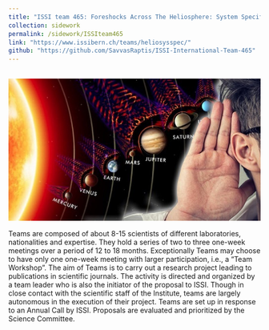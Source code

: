 ```yaml
---
title: "ISSI team 465: Foreshocks Across The Heliosphere: System Specific Or Universal Physical Processes? "
collection: sidework
permalink: /sidework/ISSIteam465
link: "https://www.issibern.ch/teams/heliosysspec/"
github: "https://github.com/SavvasRaptis/ISSI-International-Team-465"
---
```


<br/><img src='/images/ISSI465.jpg'>

Teams are composed of about 8-15 scientists of different laboratories, nationalities and expertise. They hold a series of two to three one-week meetings over a period of 12 to 18 months. Exceptionally Teams may choose to have only one one-week meeting with larger participation, i.e., a “Team Workshop”. The aim of Teams is to carry out a research project leading to publications in scientific journals. The activity is directed and organized by a team leader who is also the initiator of the proposal to ISSI. Though in close contact with the scientific staff of the Institute, teams are largely autonomous in the execution of their project. Teams are set up in response to an Annual Call by ISSI. Proposals are evaluated and prioritized by the Science Committee.

